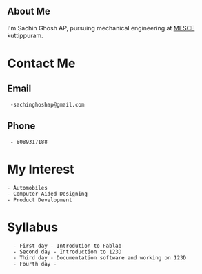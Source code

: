## About Me
I'm Sachin Ghosh AP, pursuing mechanical engineering at [MESCE](www.mesce.ac.in/) kuttippuram.
  
# Contact Me
   
## Email
     -sachinghoshap@gmail.com
    
       
## Phone 
     - 8089317188
       
# My Interest
    - Automobiles
    - Computer Aided Designing
    - Product Development
  
# Syllabus
      - First day - Introdution to Fablab
      - Second day - Introduction to 123D
      - Third day - Documentation software and working on 123D
      - Fourth day -

  
